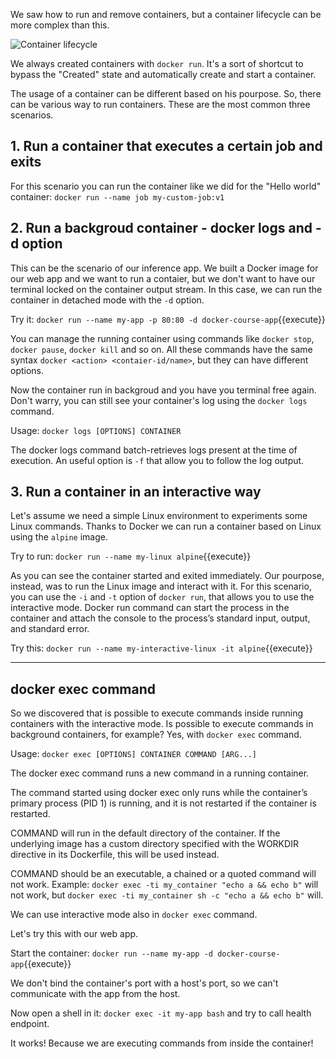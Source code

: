 We saw how to run and remove containers, but a container lifecycle can be more complex than this. 

![Container lifecycle](https://miro.medium.com/max/1129/1*vca4e-SjpzSL5H401p4LCg.png)

We always created containers with `docker run`. It's a sort of shortcut to bypass the "Created" state and automatically create and start a container. 

The usage of a container can be different based on his pourpose. So, there can be various way to run containers. These are the most common three scenarios.

## 1. Run a container that executes a certain job and exits
  
For this scenario you can run the container like we did for the "Hello world" container: `docker run --name job my-custom-job:v1` 

## 2. Run a backgroud container - docker logs and -d option 
  
This can be the scenario of our inference app. We built a Docker image for our web app and we want to run a contaier, but we don't want to have our terminal locked on the container output stream. In this case, we can run the container in detached mode with the `-d` option.

Try it: `docker run --name my-app -p 80:80 -d docker-course-app`{{execute}}

You can manage the running container using commands like `docker stop`, `docker pause`, `docker kill` and so on.  All these commands have the same syntax `docker <action> <contaier-id/name>`, but they can have different options.

Now the container run in backgroud and you have you terminal free again. Don't warry, you can still see your container's log using the `docker logs` command.

Usage: `docker logs [OPTIONS] CONTAINER`

The docker logs command batch-retrieves logs present at the time of execution. An useful option is `-f` that allow you to follow the log output.

## 3. Run a container in an interactive way

Let's assume we need a simple Linux environment to experiments some Linux commands. Thanks to Docker we can run a container based on Linux using the `alpine` image. 

Try to run: `docker run --name my-linux alpine`{{execute}}

As you can see the container started and exited immediately. Our pourpose, instead, was to run the Linux image and interact with it. For this scenario, you can use the `-i` and `-t` option of `docker run`, that allows you to use the interactive mode. Docker run command can start the process in the container and attach the console to the process’s standard input, output, and standard error.

Try this: `docker run --name my-interactive-linux -it alpine`{{execute}}

---

## docker exec command
So we discovered that is possible to execute commands inside running containers with the interactive mode. Is possible to execute commands in background containers, for example? Yes, with `docker exec` command.

Usage: `docker exec [OPTIONS] CONTAINER COMMAND [ARG...]`

The docker exec command runs a new command in a running container.

The command started using docker exec only runs while the container’s primary process (PID 1) is running, and it is not restarted if the container is restarted.

COMMAND will run in the default directory of the container. If the underlying image has a custom directory specified with the WORKDIR directive in its Dockerfile, this will be used instead.

COMMAND should be an executable, a chained or a quoted command will not work. Example: `docker exec -ti my_container "echo a && echo b"` will not work, but `docker exec -ti my_container sh -c "echo a && echo b"` will.

We can use interactive mode also in `docker exec` command.

Let's try this with our web app.

Start the container: `docker run --name my-app -d docker-course-app`{{execute}}

We don't bind the container's port with a host's port, so we can't communicate with the app from the host. 

Now open a shell in it: `docker exec -it my-app bash` and try to call health endpoint. 

It works! Because we are executing commands from inside the container!

